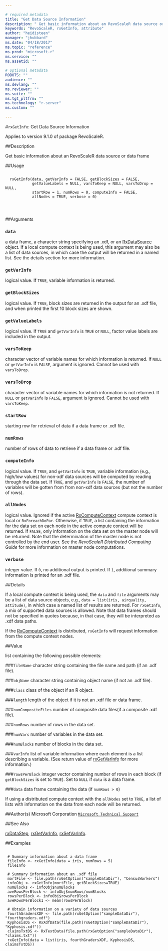 ```yaml
--- 
 
# required metadata 
title: "Get Data Source Information" 
description: " Get basic information about an RevoScaleR data source or data frame  " 
keywords: "RevoScaleR, rxGetInfo, attribute" 
author: "heidisteen" 
manager: "jhubbard" 
ms.date: "04/18/2017" 
ms.topic: "reference" 
ms.prod: "microsoft-r" 
ms.service: "" 
ms.assetid: "" 
 
# optional metadata 
ROBOTS: "" 
audience: "" 
ms.devlang: "" 
ms.reviewer: "" 
ms.suite: "" 
ms.tgt_pltfrm: "" 
ms.technology: "r-server" 
ms.custom: "" 
 
--- 
```

 
 
 #`rxGetInfo`: Get Data Source Information

 Applies to version 9.1.0 of package RevoScaleR.
 
 ##Description
 
Get basic information about an RevoScaleR data source or data frame 
 
 
 ##Usage

```   
  
  rxGetInfo(data, getVarInfo = FALSE, getBlockSizes = FALSE,
            getValueLabels = NULL, varsToKeep = NULL, varsToDrop = NULL,
            startRow = 1, numRows = 0, computeInfo = FALSE,
            allNodes = TRUE, verbose = 0) 
               
  
 
```
 
 ##Arguments

   
    
 ### `data`
 a data frame, a character string specifying an .xdf, or an [RxDataSource](RxDataSource.md) object. If a local compute context is being used,  this argument may also be a list of data sources,  in which case the output will be returned in a named list. See the details section for more information.  
  
  
    
 ### `getVarInfo`
 logical value. If `TRUE`, variable information is returned. 
  
  
    
 ### `getBlockSizes`
 logical value. If `TRUE`, block sizes are returned in the output for an .xdf file, and when printed the first 10 block sizes are shown. 
  
  
    
 ### `getValueLabels`
 logical value. If `TRUE` and `getVarInfo` is `TRUE` or `NULL`, factor value labels are included in the output. 
  
  
    
 ### `varsToKeep`
 character vector of variable names for which information is returned. If `NULL` or `getVarInfo` is `FALSE`, argument is ignored. Cannot be used with `varsToDrop`. 
  
  
    
 ### `varsToDrop`
 character vector of variable names for which information is not returned. If `NULL` or `getVarInfo` is `FALSE`, argument is ignored. Cannot be used with `varsToKeep`. 
  
  
    
 ### `startRow`
 starting row for retrieval of data if a data frame or .xdf file. 
  
  
    
 ### `numRows`
 number of rows of data to retrieve if a data frame or .xdf file. 
  
  
    
 ### `computeInfo`
 logical value. If `TRUE`, and `getVarInfo` is `TRUE`, variable information  (e.g., high/low values) for non-xdf data sources will be computed  by reading through the data set. If `TRUE`, and `getVarInfo` is `FALSE`, the number of variables will be gotten from from non-xdf data sources  (but not the number of rows). 
  
  
    
 ### `allNodes`
 logical value.  Ignored if the active [RxComputeContext](../../r-reference/revoscaler/rxcomputecontext.md) compute context is local or `RxForeachDoPar`.  Otherwise, if `TRUE`, a list containing the information for the data set on each node in the active compute context will be returned.  If `FALSE`, only information on the data set on the master node will be returned. Note that the determination of the master node is not controlled by the end user. See the *RevoScaleR Distributed Computing Guide* for more information on master node computations.  
   
  
    
 ### `verbose`
 integer value. If `0`, no additional output is printed.  If `1`, additional summary information is printed for an .xdf file. 
  
 
 
 ##Details
 
If a local compute context is being used, the `data` and `file` 
arguments may be a list of data source objects, e.g.,
`data = list(iris, airquality, attitude)`, 
in which case a named list of results are returned. For `rxGetInfo`, a mix of supported data sources
is allowed. Note that data
frames should not be specified in quotes because, in that case, they will be interpreted as .xdf data paths.

If the [RxComputeContext](../../r-reference/revoscaler/rxcomputecontext.md) is distributed, `rxGetInfo` will request information from the
compute context nodes.  
 
 
 
 ##Value
 
list containing the following possible elements:

###`fileName`
character string containing the file name and path (if an .xdf file).


###`objName`
character string containing object name (if not an .xdf file).


###`class`
class of the object if an R object.


###`length`
length of the object if it is not an .xdf file or data frame.


###`numCompositeFiles`
number of composite data files(if a composite .xdf file).


###`numRows`
number of rows in the data set.


###`numVars`
number of variables in the data set.


###`numBlocks`
number of blocks in the data set.


###`varInfo`
list of variable information where each element is a list describing a variable. (See return value of [rxGetVarInfo](rxGetVarInfoXdf.md) for more information.)


###`rowsPerBlock`
integer vector containing number of rows in each block (if `getBlockSizes` is set to `TRUE`). Set to `NULL` if `data` is a data frame.


###`data`
data frame containing the data (if `numRows > 0`)

 If using a distributed compute context with the `allNodes` set to `TRUE`,
 a list of lists with information on the data from each node will be returned.   
 
 
 
 ##Author(s)
 Microsoft Corporation [`Microsoft Technical Support`](https://go.microsoft.com/fwlink/?LinkID=698556&clcid=0x409)
 
 
 ##See Also
 
[rxDataStep](rxDataStep.md),
[rxGetVarInfo](rxGetVarInfoXdf.md),
[rxSetVarInfo](rxSetVarInfoXdf.md).
   
 ##Examples

 ```
   
  # Summary information about a data frame
  fileInfo <- rxGetInfo(data = iris, numRows = 5)
  fileInfo
  
  # Summary information about an .xdf file
  mortFile <- file.path(rxGetOption("sampleDataDir"), "CensusWorkers")
  infoObj <- rxGetInfo(mortFile, getBlockSizes=TRUE)
  numBlocks <- infoObj$numBlocks
  aveRowsPerBlock <- infoObj$numRows/numBlocks
  rowsPerBlock <- infoObj$rowsPerBlock
  aveRowsPerBlock1 <- mean(rowsPerBlock)
  
  # Obtain information on a variety of data sources
  fourthGradersXDF <- file.path(rxGetOption("sampleDataDir"), "fourthgraders.xdf")
  KyphosisDS <- RxXdfData(file.path(rxGetOption("sampleDataDir"), "Kyphosis.xdf"))
  claimsTxtDS <- RxTextData(file.path(rxGetOption("sampleDataDir"), "claims.txt"))
  rxGetInfo(data = list(iris, fourthGradersXDF, KyphosisDS, claimsTxtDS))
 
```
 
 
 
